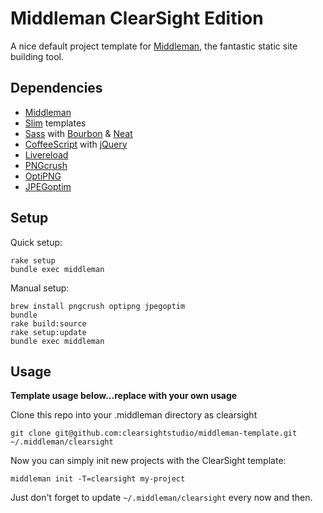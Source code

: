 # Middleman ClearSight Edition

A nice default project template for [Middleman](http://middlemanapp.com), the fantastic static site building tool.

## Dependencies

- [Middleman](http://middlemanapp.com)
- [Slim](http://slim-lang.com/) templates
- [Sass](http://sass-lang.com/) with [Bourbon](http://bourbon.io/) & [Neat](http://neat.bourbon.io/)
- [CoffeeScript](http://coffeescript.org/) with [jQuery](http://jquery.com/)
- [Livereload](https://github.com/middleman/middleman-livereload)
- [PNGcrush](http://pmt.sourceforge.net/pngcrush/)
- [OptiPNG]()
- [JPEGoptim]()

## Setup

Quick setup:

```
rake setup
bundle exec middleman
```

Manual setup:

```
brew install pngcrush optipng jpegoptim
bundle
rake build:source
rake setup:update
bundle exec middleman
```

## Usage

**Template usage below...replace with your own usage**

Clone this repo into your .middleman directory as clearsight

    git clone git@github.com:clearsightstudio/middleman-template.git ~/.middleman/clearsight

Now you can simply init new projects with the ClearSight template:

    middleman init -T=clearsight my-project

Just don't forget to update `~/.middleman/clearsight` every now and then.
